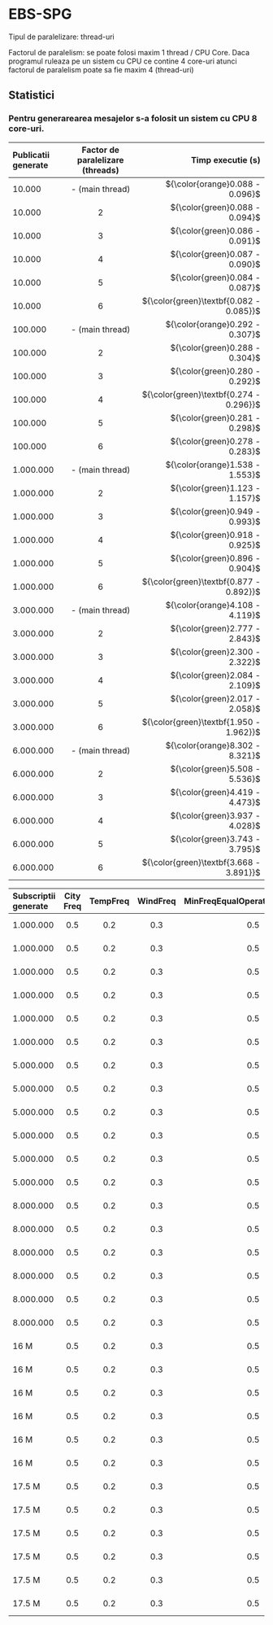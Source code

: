 # EBS-SPG

Tipul de paralelizare: thread-uri
  
Factorul de paralelism: se poate folosi maxim 1 thread / CPU Core. Daca programul ruleaza pe un sistem cu CPU ce contine 4 core-uri atunci factorul de paralelism poate sa fie maxim 4 (thread-uri)

  
##  Statistici
  ### Pentru generarearea mesajelor s-a folosit un sistem cu CPU 8 core-uri.
  
| Publicatii generate  | Factor de paralelizare (threads) | Timp executie (s) |
| :---                 |     :---:                        |          ---:      |
| 10.000               | - (main thread)                  |${\color{orange}0.088 - 0.096}$|
| 10.000               | 2                                |${\color{green}0.088 - 0.094}$|
| 10.000               | 3                                |${\color{green}0.086 - 0.091}$|
| 10.000               | 4                                |${\color{green}0.087 - 0.090}$|
| 10.000               | 5                                |${\color{green}0.084 - 0.087}$|
| 10.000               | 6                                |${\color{green}\textbf{0.082 - 0.085}}$|
| 100.000              | - (main thread)                  |${\color{orange}0.292 - 0.307}$|
| 100.000              | 2                                |${\color{green}0.288 - 0.304}$|
| 100.000              | 3                                |${\color{green}0.280 - 0.292}$|
| 100.000              | 4                                |${\color{green}\textbf{0.274 - 0.296}}$|
| 100.000              | 5                                |${\color{green}0.281 - 0.298}$|
| 100.000              | 6                                |${\color{green}0.278 - 0.283}$|
| 1.000.000            | - (main thread)                  |${\color{orange}1.538 - 1.553}$|
| 1.000.000            | 2                                |${\color{green}1.123 - 1.157}$|
| 1.000.000            | 3                                |${\color{green}0.949 - 0.993}$|
| 1.000.000            | 4                                |${\color{green}0.918 - 0.925}$|
| 1.000.000            | 5                                |${\color{green}0.896 - 0.904}$|
| 1.000.000            | 6                                |${\color{green}\textbf{0.877 - 0.892}}$|
| 3.000.000            | - (main thread)                  |${\color{orange}4.108 - 4.119}$|
| 3.000.000            | 2                                |${\color{green}2.777 - 2.843}$|
| 3.000.000            | 3                                |${\color{green}2.300 - 2.322}$|
| 3.000.000            | 4                                |${\color{green}2.084 - 2.109}$|
| 3.000.000            | 5                                |${\color{green}2.017 - 2.058}$|
| 3.000.000            | 6                                |${\color{green}\textbf{1.950 - 1.962}}$|
| 6.000.000            | - (main thread)                  |${\color{orange}8.302 - 8.321}$|
| 6.000.000            | 2                                |${\color{green}5.508 - 5.536}$|
| 6.000.000            | 3                                |${\color{green}4.419 - 4.473}$|
| 6.000.000            | 4                                |${\color{green}3.937 - 4.028}$|
| 6.000.000            | 5                                |${\color{green}3.743 - 3.795}$|
| 6.000.000            | 6                                |${\color{green}\textbf{3.668 - 3.891}}$|


| Subscriptii generate  |City Freq|TempFreq|WindFreq|MinFreqEqualOperatorForCityField| Factor de paralelizare | Timp executie (s) |
| :---                  |:---:    |:---:    |:---:  |:---:                           |     :---:              |          ---:      |   
|1.000.000              | 0.5     | 0.2     | 0.3   | 0.5                            | - (main thread)        |${\color{orange}0.285 - 0.298}$|
|1.000.000              | 0.5     | 0.2     | 0.3   | 0.5                            | 2                      |${\color{red}0.390 - 0.393}$|
|1.000.000              | 0.5     | 0.2     | 0.3   | 0.5                            | 3                      |${\color{red}\textbf{0.458 - 0.477}}$|
|1.000.000              | 0.5     | 0.2     | 0.3   | 0.5                            | 4                      |${\color{red}0.376 - 0.474}$|
|1.000.000              | 0.5     | 0.2     | 0.3   | 0.5                            | 5                      |${\color{red}0.434 - 0.448}$|
|1.000.000              | 0.5     | 0.2     | 0.3   | 0.5                            | 6                      |${\color{red}0.359 - 0.464}$|
|5.000.000              | 0.5     | 0.2     | 0.3   | 0.5                            | -                      |${\color{orange}0.983 - 1.024}$|
|5.000.000              | 0.5     | 0.2     | 0.3   | 0.5                            | 2                      |${\color{green}0.886 - 0.934}$|
|5.000.000              | 0.5     | 0.2     | 0.3   | 0.5                            | 3                      |${\color{green}0.845 - 0.876}$|
|5.000.000              | 0.5     | 0.2     | 0.3   | 0.5                            | 4                      |${\color{green}0.860 - 0.906}$|
|5.000.000              | 0.5     | 0.2     | 0.3   | 0.5                            | 5                      |${\color{green}\textbf{0.842 - 0.844}}$|
|5.000.000              | 0.5     | 0.2     | 0.3   | 0.5                            | 6                      |${\color{green}0.830 - 0.897}$|
|8.000.000              | 0.5     | 0.2     | 0.3   | 0.5                            | -                      |${\color{orange}1.428 - 1.458}$|
|8.000.000              | 0.5     | 0.2     | 0.3   | 0.5                            | 2                      |${\color{green}1.258 - 1.334}$|
|8.000.000              | 0.5     | 0.2     | 0.3   | 0.5                            | 3                      |${\color{green}1.264 - 1.272}$|
|8.000.000              | 0.5     | 0.2     | 0.3   | 0.5                            | 4                      |${\color{green}1.249 - 1.293}$|
|8.000.000              | 0.5     | 0.2     | 0.3   | 0.5                            | 5                      |${\color{green}\textbf{1.220 - 1.237}}$|
|8.000.000              | 0.5     | 0.2     | 0.3   | 0.5                            | 6                      |${\color{green}1.224 - 1.274}$|
|16 M                   | 0.5     | 0.2     | 0.3   | 0.5                            | -                      |${\color{orange}2.750 - 2.801}$|
|16 M                   | 0.5     | 0.2     | 0.3   | 0.5                            | 2                      |${\color{green}2.305 - 2.325}$|
|16 M                   | 0.5     | 0.2     | 0.3   | 0.5                            | 3                      |${\color{green}\textbf{2.143 - 2.209}}$|
|16 M                   | 0.5     | 0.2     | 0.3   | 0.5                            | 4                      |${\color{green}1.146 - 2.178}$|
|16 M                   | 0.5     | 0.2     | 0.3   | 0.5                            | 5                      |${\color{red}\textbf{3.142 - 5.012}}$|
|16 M                   | 0.5     | 0.2     | 0.3   | 0.5                            | 6                      |${\color{green}2.181 - 2.207}$|
|17.5 M                 | 0.5     | 0.2     | 0.3   | 0.5                            | -                      |${\color{orange}2.928 - 3.018}$|
|17.5 M                 | 0.5     | 0.2     | 0.3   | 0.5                            | 2                      |${\color{green}\textbf{2.445 - 2.510}}$|
|17.5 M                 | 0.5     | 0.2     | 0.3   | 0.5                            | 3                      |${\color{red}5.353 - 6.057}$|
|17.5 M                 | 0.5     | 0.2     | 0.3   | 0.5                            | 4                      |${\color{red}3.933 - 6.345}$|
|17.5 M                 | 0.5     | 0.2     | 0.3   | 0.5                            | 5                      |${\color{red}\textbf{6.129 - 6.129}}$|
|17.5 M                 | 0.5     | 0.2     | 0.3   | 0.5                            | 6                      |${\color{red}4.146 - 6.486}$|
